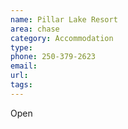 ```yaml
---
name: Pillar Lake Resort
area: chase
category: Accommodation
type:
phone: 250-379-2623
email:
url:
tags:
---
```


Open
